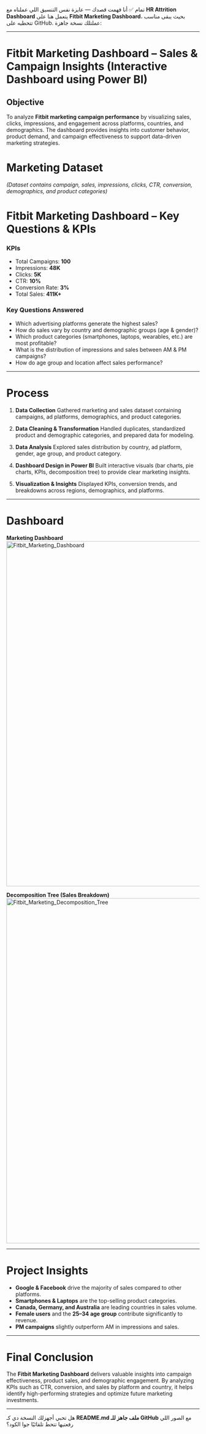 تمام ✅
أنا فهمت قصدك — عايزة نفس التنسيق اللي عملناه مع **HR Attrition Dashboard** يتعمل هنا على **Fitbit Marketing Dashboard**، بحيث يبقى مناسب تتحطيه على GitHub.
عملتلك نسخة جاهزة:

---

# Fitbit Marketing Dashboard – Sales & Campaign Insights (Interactive Dashboard using Power BI)

## Objective

To analyze **Fitbit marketing campaign performance** by visualizing sales, clicks, impressions, and engagement across platforms, countries, and demographics. The dashboard provides insights into customer behavior, product demand, and campaign effectiveness to support data-driven marketing strategies.

# Marketing Dataset

*(Dataset contains campaign, sales, impressions, clicks, CTR, conversion, demographics, and product categories)*

# Fitbit Marketing Dashboard – Key Questions & KPIs

### KPIs

* Total Campaigns: **100**
* Impressions: **48K**
* Clicks: **5K**
* CTR: **10%**
* Conversion Rate: **3%**
* Total Sales: **411K+**

### Key Questions Answered

* Which advertising platforms generate the highest sales?
* How do sales vary by country and demographic groups (age & gender)?
* Which product categories (smartphones, laptops, wearables, etc.) are most profitable?
* What is the distribution of impressions and sales between AM & PM campaigns?
* How do age group and location affect sales performance?

---

# Process

1. **Data Collection**
   Gathered marketing and sales dataset containing campaigns, ad platforms, demographics, and product categories.

2. **Data Cleaning & Transformation**
   Handled duplicates, standardized product and demographic categories, and prepared data for modeling.

3. **Data Analysis**
   Explored sales distribution by country, ad platform, gender, age group, and product category.

4. **Dashboard Design in Power BI**
   Built interactive visuals (bar charts, pie charts, KPIs, decomposition tree) to provide clear marketing insights.

5. **Visualization & Insights**
   Displayed KPIs, conversion trends, and breakdowns across regions, demographics, and platforms.

---

# Dashboard

**Marketing Dashboard** <img width="900" alt="Fitbit_Marketing_Dashboard" src="https://github.com/user-attachments/assets/PLACEHOLDER1" />

**Decomposition Tree (Sales Breakdown)** <img width="900" alt="Fitbit_Marketing_Decomposition_Tree" src="https://github.com/user-attachments/assets/PLACEHOLDER2" />

---

# Project Insights

* **Google & Facebook** drive the majority of sales compared to other platforms.
* **Smartphones & Laptops** are the top-selling product categories.
* **Canada, Germany, and Australia** are leading countries in sales volume.
* **Female users** and the **25–34 age group** contribute significantly to revenue.
* **PM campaigns** slightly outperform AM in impressions and sales.

---

# Final Conclusion

The **Fitbit Marketing Dashboard** delivers valuable insights into campaign effectiveness, product sales, and demographic engagement. By analyzing KPIs such as CTR, conversion, and sales by platform and country, it helps identify high-performing strategies and optimize future marketing investments.

---

هل تحبي أجهزلك النسخة دي كـ **README.md ملف جاهز للـ GitHub** مع الصور اللي رفعتيها تتحط تلقائيًا جوا الكود؟

